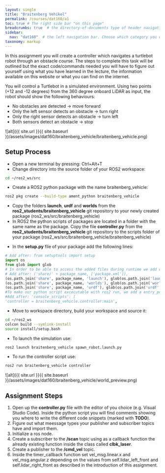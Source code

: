 ```yaml
---
layout: single
title: "Braitenberg Vehikel"
permalink: /courses/dat160/a1
toc: true # The right side bar "on this page"
breadcrumbs: true  # the directory-of-documents type of header navigation
sidebar:
  nav: "dat160"  # the left navigation bar. Choose which category you want.
taxonomy: markup
---
```


In this assignment you will create a controller which navigates a turtlebot robot through an obstacle course. The steps to complete this task will be outlined but the exact code/commands needed you will have to figure out yourself using what you have learned in the lecture, the information available on this website or what you can find on the internet.

You will control a Turtlebot in a simulated environment. Using two points (+12 and -12 degrees) from the 360 degree onboard LiDAR as input, the robot should show the following behaviours:

* No obstacles are detected -> move forward
* Only the left sensor detects an obstacle -> turn right
* Only the right sensor detects an obstacle -> turn left
* Both sensors detect an obstacle -> stop

![alt]({{ site.url }}{{ site.baseurl }}/assets/images/dat160/braitenberg_vehicle/braitenberg_vehicle.png)

## Setup Process
* Open a new terminal by pressing: Ctrl+Alt+T
* Change directory into the source folder of your ROS2 workspace:
```bash
cd ~/ros2_ws/src
```
* Create a ROS2 python package with the name braitenberg_vehicle:
```bash
ros2 pkg create --build-type ament_python braitenberg_vehicle 
```
* Copy the folders **launch**, **urdf** and **worlds** from the **ros2_students/braitenberg_vehicle** git repository to your newly created package (ros2_ws/src/braitenberg_vehicle)
* In ROS2 the python scripts of packages are located in a folder with the same name as the package. Copy the file **controller.py** from the **ros2_students/braitenberg_vehicle** git repository to the scripts folder of your package (ros2_ws/src/braitenberg_vehicle/braitenberg_vehicle)
- In the **setup.py** file of your package add the following lines:
```python
# Add after: from setuptools import setup
import os
from glob import glob
# In order to be able to access the added files during runtime we add we add them to data_files
# Add after: ('share/' + package_name, ['package.xml']),
(os.path.join('share', package_name, 'launch'), glob(os.path.join('launch', '*.launch.py'))),
(os.path.join('share', package_name, 'worlds'), glob(os.path.join('worlds', '*.world'))),
(os.path.join('share', package_name, 'urdf'), glob(os.path.join('urdf', '*.xacro'))),
#To make our python script excecutable with ros2 run, we add a entry_points definition
#Add after: 'console_scripts': [
'controller = braitenberg_vehicle.controller:main',
```
* Move to workspace directory, build your workspace and source it:
```bash
cd ~/ros2_ws
colcon build --symlink-install
source install/setup.bash 
```
* To launch the simulation use:
```bash
ros2 launch braitenberg_vehicle spawn_robot.launch.py
```
* To run the controller script use:
```bash
ros2 run braitenberg_vehicle controller
```


![alt]({{ site.url }}{{ site.baseurl }}/assets/images/dat160/braitenberg_vehicle/world_preview.png)

## Assignment Steps

1. Open up the **controller.py** file with the editor of you choice (e.g. Visual Studio Code). Inside the python script you will find comments showing you where to write the different code snippets (marked with **TODO**).
2. Figure out what meessage types your publisher and subscriber topics have and import them.
3. Initialize a ros node.
4. Create a subscriber to the **/scan** topic using as a callback function the already existing function inside the class called **clbk_laser**.
5. Create a publisher to the **/cmd_vel** topic.
6. Inside the timer_callback function set vel_msg.linear.x and vel_msg.angular.z depending on the values from self.lidar_left_front and self.lidar_right_front as described in the introduction of this assignment.

